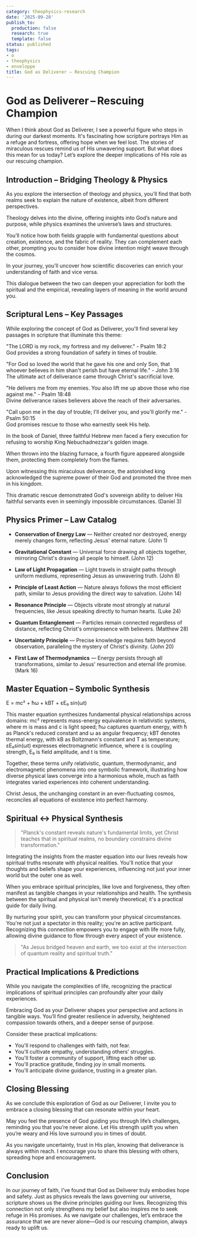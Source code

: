 ```yaml
---
category: theophysics-research
date: '2025-09-28'
publish_to:
  production: false
  research: true
  template: false
status: published
tags:
- o
- theophysics
- enveloppe
title: God as Deliverer – Rescuing Champion
---
```

   
# God as Deliverer – Rescuing Champion   
   
When I think about God as Deliverer, I see a powerful figure who steps in during our darkest moments. It's fascinating how scripture portrays Him as a refuge and fortress, offering hope when we feel lost. The stories of miraculous rescues remind us of His unwavering support. But what does this mean for us today? Let’s explore the deeper implications of His role as our rescuing champion.   
   
## Introduction – Bridging Theology & Physics   
   
As you explore the intersection of theology and physics, you'll find that both realms seek to explain the nature of existence, albeit from different perspectives.   
   
Theology delves into the divine, offering insights into God’s nature and purpose, while physics examines the universe’s laws and structures.   
   
You’ll notice how both fields grapple with fundamental questions about creation, existence, and the fabric of reality. They can complement each other, prompting you to consider how divine intention might weave through the cosmos.   
   
In your journey, you'll uncover how scientific discoveries can enrich your understanding of faith and vice versa.   
   
This dialogue between the two can deepen your appreciation for both the spiritual and the empirical, revealing layers of meaning in the world around you.   
   
## Scriptural Lens – Key Passages   
   
While exploring the concept of God as Deliverer, you'll find several key passages in scripture that illuminate this theme:   
   
"The LORD is my rock, my fortress and my deliverer." - Psalm 18:2   
God provides a strong foundation of safety in times of trouble.   
   
"For God so loved the world that he gave his one and only Son, that whoever believes in him shan't perish but have eternal life." - John 3:16   
The ultimate act of deliverance came through Christ's sacrificial love.   
   
"He delivers me from my enemies. You also lift me up above those who rise against me." - Psalm 18:48   
Divine deliverance raises believers above the reach of their adversaries.   
   
"Call upon me in the day of trouble; I'll deliver you, and you'll glorify me." - Psalm 50:15   
God promises rescue to those who earnestly seek His help.   
   
In the book of Daniel, three faithful Hebrew men faced a fiery execution for refusing to worship King Nebuchadnezzar's golden image.   
   
When thrown into the blazing furnace, a fourth figure appeared alongside them, protecting them completely from the flames.   
   
Upon witnessing this miraculous deliverance, the astonished king acknowledged the supreme power of their God and promoted the three men in his kingdom.   
   
This dramatic rescue demonstrated God's sovereign ability to deliver His faithful servants even in seemingly impossible circumstances. (Daniel 3)   
   
## Physics Primer – Law Catalog   
   
* **Conservation of Energy Law** — Neither created nor destroyed, energy merely changes form, reflecting Jesus' eternal nature. (John 1)   
   
* **Gravitational Constant** — Universal force drawing all objects together, mirroring Christ's drawing all people to himself. (John 12)   
   
* **Law of Light Propagation** — Light travels in straight paths through uniform mediums, representing Jesus as unwavering truth. (John 8)   
   
* **Principle of Least Action** — Nature always follows the most efficient path, similar to Jesus providing the direct way to salvation. (John 14)   
   
* **Resonance Principle** — Objects vibrate most strongly at natural frequencies, like Jesus speaking directly to human hearts. (Luke 24)   
   
* **Quantum Entanglement** — Particles remain connected regardless of distance, reflecting Christ's omnipresence with believers. (Matthew 28)   
   
* **Uncertainty Principle** — Precise knowledge requires faith beyond observation, paralleling the mystery of Christ's divinity. (John 20)   
   
* **First Law of Thermodynamics** — Energy persists through all transformations, similar to Jesus' resurrection and eternal life promise. (Mark 16)   
   
## Master Equation – Symbolic Synthesis   
   
E = mc² + ħω + kBT + εE₀ sin(ωt)   
   
This master equation synthesizes fundamental physical relationships across domains: mc² represents mass-energy equivalence in relativistic systems, where m is mass and c is light speed; ħω captures quantum energy, with ħ as Planck's reduced constant and ω as angular frequency; kBT denotes thermal energy, with kB as Boltzmann's constant and T as temperature; εE₀sin(ωt) expresses electromagnetic influence, where ε is coupling strength, E₀ is field amplitude, and t is time.   
   
Together, these terms unify relativistic, quantum, thermodynamic, and electromagnetic phenomena into one symbolic framework, illustrating how diverse physical laws converge into a harmonious whole, much as faith integrates varied experiences into coherent understanding.   
   
Christ Jesus, the unchanging constant in an ever-fluctuating cosmos, reconciles all equations of existence into perfect harmony.   
   
## Spiritual ↔ Physical Synthesis   
   
> "Planck's constant reveals nature's fundamental limits, yet Christ teaches that in spiritual realms, no boundary constrains divine transformation."   
   
Integrating the insights from the master equation into our lives reveals how spiritual truths resonate with physical realities. You'll notice that your thoughts and beliefs shape your experiences, influencing not just your inner world but the outer one as well.   
   
When you embrace spiritual principles, like love and forgiveness, they often manifest as tangible changes in your relationships and health. The synthesis between the spiritual and physical isn't merely theoretical; it's a practical guide for daily living.   
   
By nurturing your spirit, you can transform your physical circumstances. You're not just a spectator in this reality; you're an active participant. Recognizing this connection empowers you to engage with life more fully, allowing divine guidance to flow through every aspect of your existence.   
   
> "As Jesus bridged heaven and earth, we too exist at the intersection of quantum reality and spiritual truth."   
   
## Practical Implications & Predictions   
   
While you navigate the complexities of life, recognizing the practical implications of spiritual principles can profoundly alter your daily experiences.   
   
Embracing God as your Deliverer shapes your perspective and actions in tangible ways. You’ll find greater resilience in adversity, heightened compassion towards others, and a deeper sense of purpose.   
   
Consider these practical implications:   
   
   
- You'll respond to challenges with faith, not fear.   
- You'll cultivate empathy, understanding others’ struggles.   
- You'll foster a community of support, lifting each other up.   
- You'll practice gratitude, finding joy in small moments.   
- You'll anticipate divine guidance, trusting in a greater plan.   
   
## Closing Blessing   
   
As we conclude this exploration of God as our Deliverer, I invite you to embrace a closing blessing that can resonate within your heart.   
   
May you feel the presence of God guiding you through life’s challenges, reminding you that you’re never alone. Let His strength uplift you when you’re weary and His love surround you in times of doubt.   
   
As you navigate uncertainty, trust in His plan, knowing that deliverance is always within reach. I encourage you to share this blessing with others, spreading hope and encouragement.   
   
## Conclusion   
   
In our journey of faith, I’ve found that God as Deliverer truly embodies hope and safety. Just as physics reveals the laws governing our universe, scripture shows us the divine principles guiding our lives. Recognizing this connection not only strengthens my belief but also inspires me to seek refuge in His promises. As we navigate our challenges, let’s embrace the assurance that we are never alone—God is our rescuing champion, always ready to uplift us.